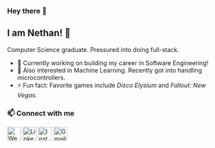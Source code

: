 ### Hey there 👋  
## I am Nethan! 👀

Computer Science graduate. Pressured into doing full-stack.

- 🔭 Currently working on building my career in Software Engineering!  
- 🌱 Also interested in Machine Learning. Recently got into handling microcontrollers.  
- ⚡ Fun fact: Favorite games include *Disco Elysium* and *Fallout: New Vegas*.

### 📫 Connect with me

[<img src="https://nethans-website.vercel.app/favicon.ico" alt="Website" height="32" title="Personal Website">](https://nethans-website.vercel.app/)
[<img src="https://upload.wikimedia.org/wikipedia/commons/c/ca/LinkedIn_logo_initials.png" alt="LinkedIn" height="32" title="LinkedIn">](https://www.linkedin.com/in/nethaneel-patricio-linggar/)
[<img src="https://upload.wikimedia.org/wikipedia/commons/a/a5/Instagram_icon.png" alt="Instagram" height="32" title="Instagram">](https://www.instagram.com/nethanpat/)
[<img src="https://upload.wikimedia.org/wikipedia/commons/4/4e/Gmail_Icon.png" alt="Gmail" height="32" title="Email">](mailto:nethan.linggar@gmail.com)
